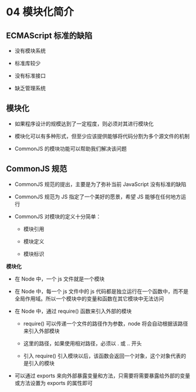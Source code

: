 # 04 模块化简介

## ECMAScript 标准的缺陷

- 没有模块系统

- 标准库较少

- 没有标准接口

- 缺乏管理系统

## 模块化

- 如果程序设计的规模达到了一定程度，则必须对其进行模块化

- 模块化可以有多种形式，但至少应该提供能够将代码分割为多个源文件的机制

- CommonJS 的模块功能可以帮助我们解决该问题

## CommonJS 规范

- CommonJS 规范的提出，主要是为了弥补当前 JavaScript 没有标准的缺陷

- CommonJS 规范为 JS 指定了一个美好的愿景，希望 JS 能够在任何地方运行

- CommonJS 对模块的定义十分简单：
  
  - 模块引用
  
  - 模块定义
  
  - 模块标识

**模块化**

- 在 Node 中，一个 js 文件就是一个模块

- 在 Node 中，每一个 js 文件中的 js 代码都是独立运行在一个函数中，而不是全局作用域。所以一个模块中的变量和函数在其它模块中无法访问

- 在 Node 中，通过 require() 函数来引入外部的模块
  
  - require() 可以传递一个文件的路径作为参数，node 将会自动根据该路径来引入外部模块
  
  - 这里的路径，如果使用相对路径，必须以 . 或 .. 开头
  
  - 引入 require() 引入模块以后，该函数会返回一个对象，这个对象代表的是引入的模块

- 可以通过 exports 来向外部暴露变量和方法，只需要将需要暴露给外部的变量或方法设置为 exports 的属性即可




